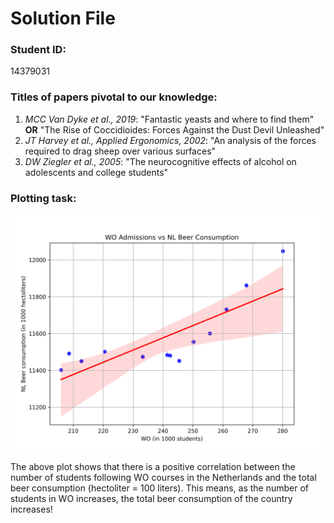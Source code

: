 # Solution File

### Student ID: 
14379031

### Titles of papers pivotal to our knowledge:
1. _MCC Van Dyke et al., 2019_: "Fantastic yeasts and where to find them" **OR** "The Rise of Coccidioides: Forces Against the Dust Devil Unleashed"
2. _JT Harvey et al., Applied Ergonomics, 2002_: "An analysis of the forces required to drag sheep over various surfaces"
3. _DW Ziegler et al., 2005_: "The neurocognitive effects of alcohol on adolescents and college students"

### Plotting task:

![Correlation between WO students in the Netherlands and Beer Consumption](solution_plot.png)

The above plot shows that there is a positive correlation between the number of students following WO courses in the Netherlands and the total beer consumption (hectoliter = 100 liters). This means, as the number of students in WO increases, the total beer consumption of the country increases!


